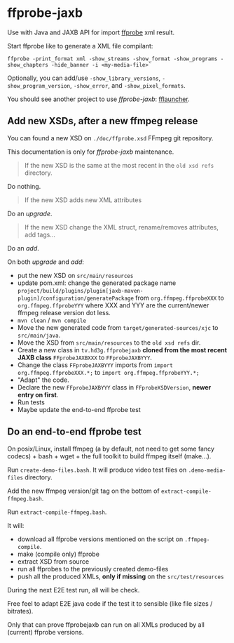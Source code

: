 # ffprobe-jaxb

Use with Java and JAXB API for import [ffprobe](https://ffmpeg.org/ffprobe.html) xml result.

Start ffprobe like to generate a XML file compilant:

```shell
ffprobe -print_format xml -show_streams -show_format -show_programs -show_chapters -hide_banner -i <my-media-file>`
```

Optionally, you can add/use `-show_library_versions`, `-show_program_version`, `-show_error`, and  `-show_pixel_formats`.

You should see another project to use *ffprobe-jaxb*: [fflauncher](https://github.com/hdsdi3g/fflauncher).

## Add new XSDs, after a new ffmpeg release

You can found a new XSD on `./doc/ffprobe.xsd` FFmpeg git repository.

This documentation is only for *ffprobe-jaxb* maintenance.

> If the new XSD is the same at the most recent in the `old xsd refs` directory.

Do nothing.

> If the new XSD adds new XML attributes 

Do an *upgrade*.

> If the new XSD change the XML struct, rename/removes attributes, add tags...

Do an *add*.

On both *upgrade* and *add*:

  - put the new XSD on `src/main/resources`
  - update pom.xml: change the generated package name      `project/build/plugins/plugin[jaxb-maven-plugin]/configuration/generatePackage` from `org.ffmpeg.ffprobeXXX` to `org.ffmpeg.ffprobeYYY` where XXX and YYY are the current/newer ffmpeg release version dot less.
  - `mvn clean` / `mvn compile`
  - Move the new generated code from `target/generated-sources/xjc` to `src/main/java`.
  - Move the XSD from `src/main/resources` to the `old xsd refs` dir.
  - Create a new class in `tv.hd3g.ffprobejaxb` **cloned from the most recent JAXB class** `FFprobeJAXBXXX` to `FFprobeJAXBYYY`.
  - Change the class `FFprobeJAXBYYY` imports from `import org.ffmpeg.ffprobeXXX.*;` to  `import org.ffmpeg.ffprobeYYY.*;`
  - "Adapt" the code.
  - Declare the new `FFprobeJAXBYYY` class in `FFprobeXSDVersion`, **newer entry on first**.
  - Run tests
  - Maybe update the end-to-end ffprobe test

## Do an end-to-end ffprobe test

On posix/Linux, install ffmpeg (a by default, not need to get some fancy codecs) + bash + wget + the full toolkit to build ffmpeg itself (make...).

Run `create-demo-files.bash`. It will produce video test files on `.demo-media-files` directory.

Add the new ffmpeg version/git tag on the bottom of `extract-compile-ffmpeg.bash`.

Run `extract-compile-ffmpeg.bash`.

It will:
  - download all ffprobe versions mentioned on the script on `.ffmpeg-compile`.
  - make (compile only) ffprobe
  - extract XSD from source
  - run all ffprobes to the previously created demo-files
  - push all the produced XMLs, **only if missing** on the `src/test/resources`

During the next E2E test run, all will be check.

Free feel to adapt E2E java code if the test it to sensible (like file sizes / bitrates).

Only that can prove ffprobejaxb can run on all XMLs produced by all (current) ffprobe versions.

